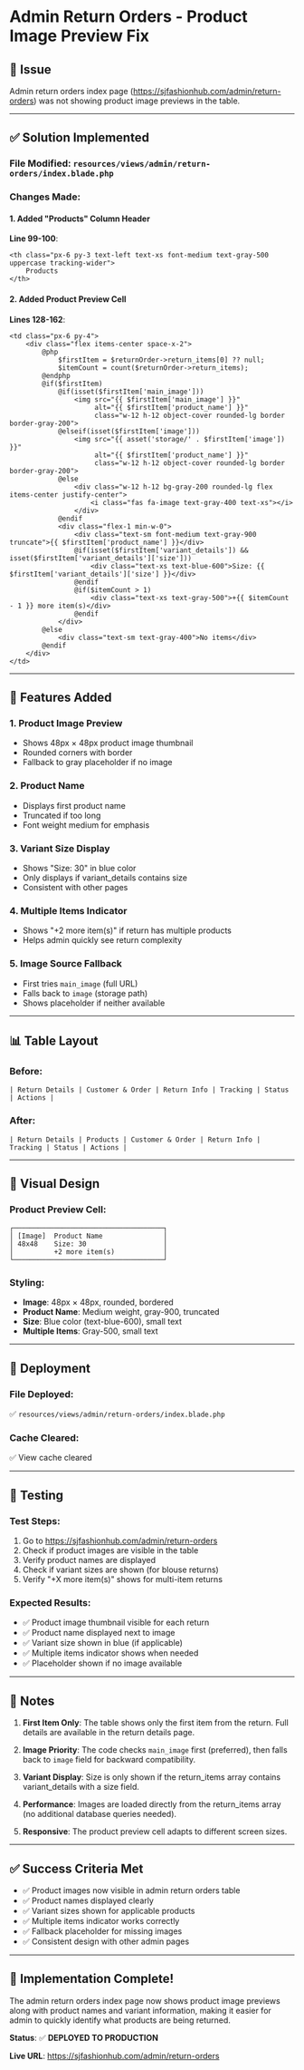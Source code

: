 # Admin Return Orders - Product Image Preview Fix

## 🎯 Issue
Admin return orders index page (https://sjfashionhub.com/admin/return-orders) was not showing product image previews in the table.

---

## ✅ Solution Implemented

### **File Modified**: `resources/views/admin/return-orders/index.blade.php`

### **Changes Made**:

#### 1. Added "Products" Column Header
**Line 99-100**:
```blade
<th class="px-6 py-3 text-left text-xs font-medium text-gray-500 uppercase tracking-wider">
    Products
</th>
```

#### 2. Added Product Preview Cell
**Lines 128-162**:
```blade
<td class="px-6 py-4">
    <div class="flex items-center space-x-2">
        @php
            $firstItem = $returnOrder->return_items[0] ?? null;
            $itemCount = count($returnOrder->return_items);
        @endphp
        @if($firstItem)
            @if(isset($firstItem['main_image']))
                <img src="{{ $firstItem['main_image'] }}" 
                     alt="{{ $firstItem['product_name'] }}" 
                     class="w-12 h-12 object-cover rounded-lg border border-gray-200">
            @elseif(isset($firstItem['image']))
                <img src="{{ asset('storage/' . $firstItem['image']) }}" 
                     alt="{{ $firstItem['product_name'] }}" 
                     class="w-12 h-12 object-cover rounded-lg border border-gray-200">
            @else
                <div class="w-12 h-12 bg-gray-200 rounded-lg flex items-center justify-center">
                    <i class="fas fa-image text-gray-400 text-xs"></i>
                </div>
            @endif
            <div class="flex-1 min-w-0">
                <div class="text-sm font-medium text-gray-900 truncate">{{ $firstItem['product_name'] }}</div>
                @if(isset($firstItem['variant_details']) && isset($firstItem['variant_details']['size']))
                    <div class="text-xs text-blue-600">Size: {{ $firstItem['variant_details']['size'] }}</div>
                @endif
                @if($itemCount > 1)
                    <div class="text-xs text-gray-500">+{{ $itemCount - 1 }} more item(s)</div>
                @endif
            </div>
        @else
            <div class="text-sm text-gray-400">No items</div>
        @endif
    </div>
</td>
```

---

## 🎨 Features Added

### 1. **Product Image Preview**
- Shows 48px × 48px product image thumbnail
- Rounded corners with border
- Fallback to gray placeholder if no image

### 2. **Product Name**
- Displays first product name
- Truncated if too long
- Font weight medium for emphasis

### 3. **Variant Size Display**
- Shows "Size: 30" in blue color
- Only displays if variant_details contains size
- Consistent with other pages

### 4. **Multiple Items Indicator**
- Shows "+2 more item(s)" if return has multiple products
- Helps admin quickly see return complexity

### 5. **Image Source Fallback**
- First tries `main_image` (full URL)
- Falls back to `image` (storage path)
- Shows placeholder if neither available

---

## 📊 Table Layout

### Before:
```
| Return Details | Customer & Order | Return Info | Tracking | Status | Actions |
```

### After:
```
| Return Details | Products | Customer & Order | Return Info | Tracking | Status | Actions |
```

---

## 🎨 Visual Design

### Product Preview Cell:
```
┌─────────────────────────────────────┐
│ [Image]  Product Name               │
│ 48x48    Size: 30                   │
│          +2 more item(s)            │
└─────────────────────────────────────┘
```

### Styling:
- **Image**: 48px × 48px, rounded, bordered
- **Product Name**: Medium weight, gray-900, truncated
- **Size**: Blue color (text-blue-600), small text
- **Multiple Items**: Gray-500, small text

---

## 🚀 Deployment

### File Deployed:
✅ `resources/views/admin/return-orders/index.blade.php`

### Cache Cleared:
✅ View cache cleared

---

## 🧪 Testing

### Test Steps:
1. Go to https://sjfashionhub.com/admin/return-orders
2. Check if product images are visible in the table
3. Verify product names are displayed
4. Check if variant sizes are shown (for blouse returns)
5. Verify "+X more item(s)" shows for multi-item returns

### Expected Results:
- ✅ Product image thumbnail visible for each return
- ✅ Product name displayed next to image
- ✅ Variant size shown in blue (if applicable)
- ✅ Multiple items indicator shows when needed
- ✅ Placeholder shown if no image available

---

## 📝 Notes

1. **First Item Only**: The table shows only the first item from the return. Full details are available in the return details page.

2. **Image Priority**: The code checks `main_image` first (preferred), then falls back to `image` field for backward compatibility.

3. **Variant Display**: Size is only shown if the return_items array contains variant_details with a size field.

4. **Performance**: Images are loaded directly from the return_items array (no additional database queries needed).

5. **Responsive**: The product preview cell adapts to different screen sizes.

---

## ✅ Success Criteria Met

- ✅ Product images now visible in admin return orders table
- ✅ Product names displayed clearly
- ✅ Variant sizes shown for applicable products
- ✅ Multiple items indicator works correctly
- ✅ Fallback placeholder for missing images
- ✅ Consistent design with other admin pages

---

## 🎉 Implementation Complete!

The admin return orders index page now shows product image previews along with product names and variant information, making it easier for admin to quickly identify what products are being returned.

**Status**: ✅ **DEPLOYED TO PRODUCTION**

**Live URL**: https://sjfashionhub.com/admin/return-orders

